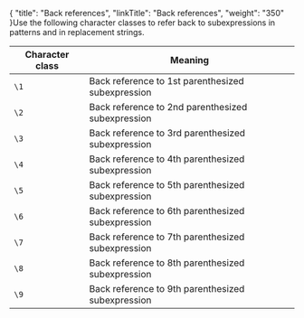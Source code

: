 {
    "title": "Back references",
    "linkTitle": "Back references",
    "weight": "350"
}Use the following character classes to refer back to subexpressions in patterns and in replacement strings.

<table>
   <thead>
      <tr>
<th class="HeadE-Column1-Header1">Character class         </th>
<th class="HeadD-Column1-Header1">Meaning         </th>
      </tr>
   </thead>
   <tbody>
      <tr>
         <td><code>\1</code>         </td>
         <td>Back reference to 1st parenthesized subexpression         </td>
      </tr>
      <tr>
         <td><code>\2</code>         </td>
         <td>Back reference to 2nd parenthesized subexpression         </td>
      </tr>
      <tr>
         <td><code>\3</code>         </td>
         <td>Back reference to 3rd parenthesized subexpression         </td>
      </tr>
      <tr>
         <td><code>\4</code>         </td>
         <td>Back reference to 4th parenthesized subexpression         </td>
      </tr>
      <tr>
         <td><code>\5</code>         </td>
         <td>Back reference to 5th parenthesized subexpression         </td>
      </tr>
      <tr>
         <td><code>\6</code>         </td>
         <td>Back reference to 6th parenthesized subexpression         </td>
      </tr>
      <tr>
         <td><code>\7</code>         </td>
         <td>Back reference to 7th parenthesized subexpression         </td>
      </tr>
      <tr>
         <td><code>\8</code>         </td>
         <td>Back reference to 8th parenthesized subexpression         </td>
      </tr>
      <tr>
         <td><code>\9</code>         </td>
         <td>Back reference to 9th parenthesized subexpression         </td>
      </tr>
   </tbody>
</table>
